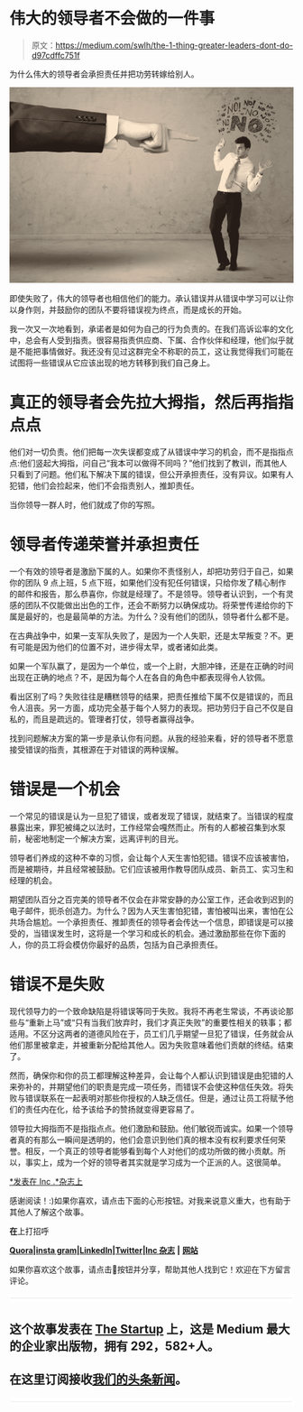 # 伟大的领导者不会做的一件事

> 原文：<https://medium.com/swlh/the-1-thing-greater-leaders-dont-do-d97cdffc751f>

为什么伟大的领导者会承担责任并把功劳转嫁给别人。

![](img/c340e1300ecaa50ae787ee5928698c32.png)

即使失败了，伟大的领导者也相信他们的能力。承认错误并从错误中学习可以让你以身作则，并鼓励你的团队不要将错误视为终点，而是成长的开始。

我一次又一次地看到，承诺者是如何为自己的行为负责的。在我们高诉讼率的文化中，总会有人受到指责。很容易指责供应商、下属、合作伙伴和经理，他们似乎就是不能把事情做好。我还没有见过这群完全不称职的员工，这让我觉得我们可能在试图将一些错误从它应该出现的地方转移到我们自己身上。

# 真正的领导者会先拉大拇指，然后再指指点点

他们对一切负责。他们把每一次失误都变成了从错误中学习的机会，而不是指指点点:他们竖起大拇指，问自己“我本可以做得不同吗？”他们找到了教训，而其他人只看到了问题。他们私下解决下属的错误，但公开承担责任，没有异议。如果有人犯错，他们会捡起来，他们不会指责别人，推卸责任。

当你领导一群人时，他们就成了你的写照。

# 领导者传递荣誉并承担责任

一个有效的领导者是激励下属的人。如果你不责怪别人，却把功劳归于自己，如果你的团队 9 点上班，5 点下班，如果他们没有犯任何错误，只给你发了精心制作的邮件和报告，那么恭喜你，你就是经理了。不是领导。领导者认识到，一个有灵感的团队不仅能做出出色的工作，还会不断努力以确保成功。将荣誉传递给你的下属是最好的，也是最简单的方法。为什么？没有他们的团队，领导者什么都不是。

在古典战争中，如果一支军队失败了，是因为一个人失职，还是太早叛变？不。更有可能是因为他们的位置不对，进步得太早，或者诸如此类。

如果一个军队赢了，是因为一个单位，或一个上尉，大胆冲锋，还是在正确的时间出现在正确的地点？不，是因为每个人在各自的角色中都表现得令人钦佩。

看出区别了吗？失败往往是糟糕领导的结果，把责任推给下属不仅是错误的，而且令人沮丧。另一方面，成功完全基于每个人努力的表现。把功劳归于自己不仅是自私的，而且是疏远的。管理者打仗，领导者赢得战争。

找到问题解决方案的第一步是承认你有问题。从我的经验来看，好的领导者不愿意接受错误的指责，其根源在于对错误的两种误解。

# 错误是一个机会

一个常见的错误是认为一旦犯了错误，或者发现了错误，就结束了。当错误的程度暴露出来，罪犯被绳之以法时，工作经常会嘎然而止。所有的人都被召集到水泵前，秘密地制定一个解决方案，远离评判的目光。

领导者们养成的这种不幸的习惯，会让每个人天生害怕犯错。错误不应该被害怕，而是被期待，并且经常被鼓励。它们应该被用作教导团队成员、新员工、实习生和经理的机会。

期望团队百分之百完美的领导者不仅会在非常安静的办公室工作，还会收到迟到的电子邮件，扼杀创造力。为什么？因为人天生害怕犯错，害怕被叫出来，害怕在公共场合尴尬。一个承担责任、推卸责任的领导者会传达一个信息，即错误是可以接受的，当错误发生时，这将是一个学习和成长的机会。通过激励那些在你下面的人，你的员工将会模仿你最好的品质，包括为自己承担责任。

# 错误不是失败

现代领导力的一个致命缺陷是将错误等同于失败。我将不再老生常谈，不再谈论那些与“重新上马”或“只有当我们放弃时，我们才真正失败”的重要性相关的轶事；都适用。不区分这两者的道德风险在于，员工们几乎期望一旦犯了错误，任务就会从他们那里被拿走，并被重新分配给其他人。因为失败意味着他们贡献的终结。结束了。

然而，确保你和你的员工都理解这种差异，会让每个人都认识到错误是由犯错的人来弥补的，并期望他们的职责是完成一项任务，而错误不会使这种信任失效。将失败与错误联系在一起表明对那些你授权的人缺乏信任。但是，通过让员工将赋予他们的责任内在化，给予该给予的赞扬就变得更容易了。

领导拉大拇指而不是指指点点。他们激励和鼓励。他们敏锐而诚实。如果一个领导者真的有那么一瞬间是透明的，他们会意识到他们真的根本没有权利要求任何荣誉。相反，一个真正的领导者能够看到每个人对他们的成功所做的微小贡献。所以，事实上，成为一个好的领导者其实就是学习成为一个正派的人。这很简单。

[*发表在 Inc .*杂志上](https://www.inc.com/ron-gibori/great-leaders-take-blame-pass-along-credit.html)

感谢阅读！:)如果你喜欢，请点击下面的心形按钮。对我来说意义重大，也有助于其他人了解这个故事。

**在**上打招呼

[**Quora**](https://www.quora.com/profile/Ron-Gibori-1)**|**[**insta gram**](https://www.instagram.com/rgibori/)**|**[**LinkedIn**](https://www.linkedin.com/in/rongibori/)**|**[**Twitter**](https://twitter.com/rongibori)**|**[**Inc 杂志**](https://www.inc.com/author/ron-gibori) **|** [**网站**](http://www.idea-booth.com)

如果你喜欢这个故事，请点击👏按钮并分享，帮助其他人找到它！欢迎在下方留言评论。

![](img/731acf26f5d44fdc58d99a6388fe935d.png)

## 这个故事发表在 [The Startup](https://medium.com/swlh) 上，这是 Medium 最大的企业家出版物，拥有 292，582+人。

## 在这里订阅接收[我们的头条新闻](http://growthsupply.com/the-startup-newsletter/)。

![](img/731acf26f5d44fdc58d99a6388fe935d.png)